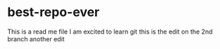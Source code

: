# best-repo-ever
This is a read me file
I am excited to learn git
this is the edit on the 2nd branch
another edit